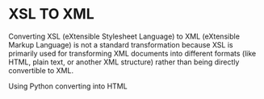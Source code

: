 # XSL TO XML

Converting XSL (eXtensible Stylesheet Language) to XML (eXtensible Markup Language) is not a standard transformation because XSL is primarily used for transforming XML documents into different formats (like HTML, plain text, or another XML structure) rather than being directly convertible to XML.

Using Python converting into HTML